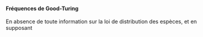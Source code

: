 #### Fréquences de Good-Turing

En absence de toute information sur la loi de distribution des espèces, et en supposant

